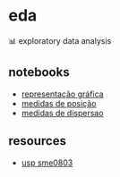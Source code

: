 # eda
📊 exploratory data analysis

## notebooks
- [representação gráfica](https://github.com/joaopaulq/eda/blob/main/notebooks/1_representacao_grafica.ipynb)
- [medidas de posição](https://github.com/joaopaulq/eda/blob/main/notebooks/2_medidas_de_posicao.ipynb)
- [medidas de dispersao](https://github.com/joaopaulq/eda/blob/main/notebooks/3_medidas_de_dispersao.ipynb)

## resources
- [usp sme0803](https://edisciplinas.usp.br/course/view.php?id=86206)
